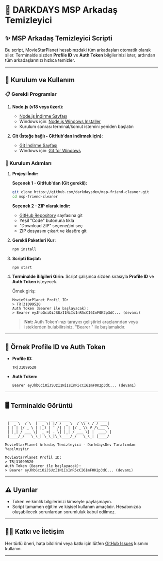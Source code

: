 # 🦾 DARKDAYS MSP Arkadaş Temizleyici

## ✨ MSP Arkadaş Temizleyici Scripti

Bu script, MovieStarPlanet hesabınızdaki tüm arkadaşları otomatik olarak siler. Terminalde sizden **Profile ID** ve **Auth Token** bilgilerinizi ister, ardından tüm arkadaşlarınızı hızlıca temizler.

---

## 🚀 Kurulum ve Kullanım

### 📋 Gerekli Programlar

1. **Node.js (v18 veya üzeri):**
   - [Node.js İndirme Sayfası](https://nodejs.org/)
   - Windows için: [Node.js Windows Installer](https://nodejs.org/dist/v20.10.0/node-v20.10.0-x64.msi)
   - Kurulum sonrası terminal/komut istemini yeniden başlatın

2. **Git (İsteğe bağlı - GitHub'dan indirmek için):**
   - [Git İndirme Sayfası](https://git-scm.com/)
   - Windows için: [Git for Windows](https://git-scm.com/download/win)

### 🔧 Kurulum Adımları

1. **Projeyi İndir:**
   
   **Seçenek 1 - GitHub'dan (Git gerekli):**
   ```bash
   git clone https://github.com/darkdaysdev/msp-friend-cleaner.git
   cd msp-friend-cleaner
   ```
   
   **Seçenek 2 - ZIP olarak indir:**
   - [GitHub Repository](https://github.com/darkdaysdev/msp-friend-cleaner) sayfasına git
   - Yeşil "Code" butonuna tıkla
   - "Download ZIP" seçeneğini seç
   - ZIP dosyasını çıkart ve klasöre git

2. **Gerekli Paketleri Kur:**
   ```bash
   npm install
   ```

3. **Scripti Başlat:**
   ```bash
   npm start
   ```

4. **Terminalde Bilgileri Girin:**
   Script çalışınca sizden sırasıyla **Profile ID** ve **Auth Token** isteyecek.

   Örnek giriş:
   ```
   MovieStarPlanet Profil ID:
   > TR|31099520
   Auth Token (Bearer ile başlayacak):
   > Bearer eyJhbGciOiJSUzI1NiIsInR5cCI6ImF0K2p3dC... (devamı)
   ```

   > **Not:** Auth Token'ınızı tarayıcı geliştirici araçlarından veya isteklerden bulabilirsiniz. "Bearer " ile başlamalıdır.

---

## 📝 Örnek Profile ID ve Auth Token

- **Profile ID:**
  ```
  TR|31099520
  ```
- **Auth Token:**
  ```
  Bearer eyJhbGciOiJSUzI1NiIsInR5cCI6ImF0K2p3dC... (devamı)
  ```

---

## 🖥️ Terminalde Görüntü

```
  ____    _    ____  _  ______    _ __   ______  
 |  _ \  / \  |  _ \| |/ /  _ \  / \\ \ / / ___| 
 | | | |/ _ \ | |_) | ' /| | | |/ _ \\ V /\___ \ 
 | |_| / ___ \|  _ <| . \| |_| / ___ \| |  ___) |
 |____/_/   \_\_| \_\_|\_\____/_/   \_\_| |____/ 

MovieStarPlanet Arkadaş Temizleyici - DarkdaysDev Tarafından Yapılmıştır

MovieStarPlanet Profil ID:
> TR|31099520
Auth Token (Bearer ile başlayacak):
> Bearer eyJhbGciOiJSUzI1NiIsInR5cCI6ImF0K2p3dC... (devamı)
```

---

## ⚠️ Uyarılar
- Token ve kimlik bilgilerinizi kimseyle paylaşmayın.
- Script tamamen eğitim ve kişisel kullanım amaçlıdır. Hesabınızda oluşabilecek sorunlardan sorumluluk kabul edilmez.

---

## 👨‍💻 Katkı ve İletişim
Her türlü öneri, hata bildirimi veya katkı için lütfen [GitHub Issues](https://github.com/darkdaysdev/msp-friend-cleaner/issues) kısmını kullanın.

---

